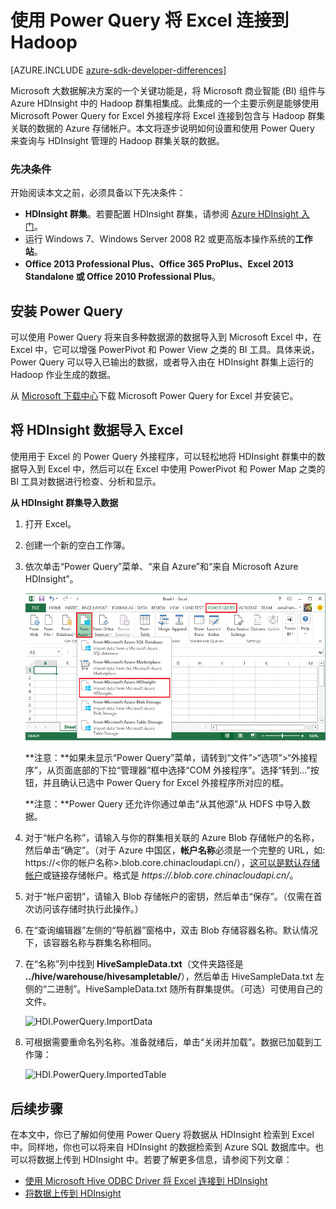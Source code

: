 <properties
    pageTitle="使用 Power Query 将 Excel 连接到 Hadoop | Azure"
    description="了解如何利用商业智能组件和使用 Power Query for Excel 访问 HDInsight 上的 Hadoop 中存储的数据。"
    services="hdinsight"
    documentationcenter=""
    tags="azure-portal"
    author="mumian"
    manager="jhubbard"
    editor="cgronlun" />
<tags
    ms.assetid="01ad2f90-7520-44d9-8c16-4d936faaff9b"
    ms.service="hdinsight"
    ms.workload="big-data"
    ms.tgt_pltfrm="na"
    ms.devlang="na"
    ms.topic="article"
    ms.date="10/19/2016"
    wacn.date="01/25/2017"
    ms.author="jgao" />

# 使用 Power Query 将 Excel 连接到 Hadoop

[AZURE.INCLUDE [azure-sdk-developer-differences](../../includes/azure-sdk-developer-differences.md)]

Microsoft 大数据解决方案的一个关键功能是，将 Microsoft 商业智能 (BI) 组件与 Azure HDInsight 中的 Hadoop 群集相集成。此集成的一个主要示例是能够使用 Microsoft Power Query for Excel 外接程序将 Excel 连接到包含与 Hadoop 群集关联的数据的 Azure 存储帐户。本文将逐步说明如何设置和使用 Power Query 来查询与 HDInsight 管理的 Hadoop 群集关联的数据。

### 先决条件
开始阅读本文之前，必须具备以下先决条件：

* **HDInsight 群集**。若要配置 HDInsight 群集，请参阅 [Azure HDInsight 入门][hdinsight-get-started]。
* 运行 Windows 7、Windows Server 2008 R2 或更高版本操作系统的**工作站**。
* **Office 2013 Professional Plus、Office 365 ProPlus、Excel 2013 Standalone 或 Office 2010 Professional Plus**。

## <a id="InstallPowerQuery"></a> 安装 Power Query
可以使用 Power Query 将来自多种数据源的数据导入到 Microsoft Excel 中，在 Excel 中，它可以增强 PowerPivot 和 Power View 之类的 BI 工具。具体来说，Power Query 可以导入已输出的数据，或者导入由在 HDInsight 群集上运行的 Hadoop 作业生成的数据。

从 [Microsoft 下载中心][powerquery-download]下载 Microsoft Power Query for Excel 并安装它。

## <a id="ImportData"></a> 将 HDInsight 数据导入 Excel
使用用于 Excel 的 Power Query 外接程序，可以轻松地将 HDInsight 群集中的数据导入到 Excel 中，然后可以在 Excel 中使用 PowerPivot 和 Power Map 之类的 BI 工具对数据进行检查、分析和显示。

**从 HDInsight 群集导入数据**

1. 打开 Excel。
2. 创建一个新的空白工作簿。
3. 依次单击“Power Query”菜单、“来自 Azure”和“来自 Microsoft Azure HDInsight”。
   
    ![HDI.PowerQuery.SelectHdiSource][image-hdi-powerquery-hdi-source]
   
    **注意：**如果未显示“Power Query”菜单，请转到“文件”>“选项”>“外接程序”，从页面底部的下拉“管理器”框中选择“COM 外接程序”。选择“转到...”按钮，并且确认已选中 Power Query for Excel 外接程序所对应的框。
   
    **注意：**Power Query 还允许你通过单击“从其他源”从 HDFS 中导入数据。
4. 对于“帐户名称”，请输入与你的群集相关联的 Azure Blob 存储帐户的名称，然后单击“确定”。（对于 Azure 中国区，**帐户名称**必须是一个完整的 URL，如: https://<你的帐户名称>.blob.core.chinacloudapi.cn/），[这可以是默认存储帐户](/documentation/articles/hdinsight-administer-use-management-portal/#find-the-default-storage-account)或链接存储帐户。格式是 *https://<StorageAccountName>.blob.core.chinacloudapi.cn/*。
5. 对于“帐户密钥”，请输入 Blob 存储帐户的密钥，然后单击“保存”。（仅需在首次访问该存储时执行此操作。）
6. 在“查询编辑器”左侧的“导航器”窗格中，双击 Blob 存储容器名称。默认情况下，该容器名称与群集名称相同。
7. 在“名称”列中找到 **HiveSampleData.txt**（文件夹路径是 **../hive/warehouse/hivesampletable/**），然后单击 HiveSampleData.txt 左侧的“二进制”。HiveSampleData.txt 随所有群集提供。（可选）可使用自己的文件。
   
    ![HDI.PowerQuery.ImportData][image-hdi-powerquery-importdata]
8. 可根据需要重命名列名称。准备就绪后，单击“关闭并加载”。数据已加载到工作簿：
   
    ![HDI.PowerQuery.ImportedTable][image-hdi-powerquery-imported-table]  


## <a id="NextSteps"></a>后续步骤
在本文中，你已了解如何使用 Power Query 将数据从 HDInsight 检索到 Excel 中。同样地，你也可以将来自 HDInsight 的数据检索到 Azure SQL 数据库中。也可以将数据上传到 HDInsight 中。若要了解更多信息，请参阅下列文章：

* [使用 Microsoft Hive ODBC Driver 将 Excel 连接到 HDInsight][hdinsight-ODBC]
* [将数据上传到 HDInsight][hdinsight-upload-data]

[hdinsight-ODBC]: /documentation/articles/hdinsight-connect-excel-hive-ODBC-driver/
[hdinsight-get-started]: /documentation/articles/hdinsight-hadoop-tutorial-get-started-windows/
[hdinsight-upload-data]: /documentation/articles/hdinsight-upload-data/

[image-hdi-powerquery-hdi-source]: ./media/hdinsight-connect-excel-power-query/HDI.PowerQuery.SelectHdiSource.png
[image-hdi-powerquery-importdata]: ./media/hdinsight-connect-excel-power-query/HDI.PowerQuery.ImportData.png
[image-hdi-powerquery-imported-table]: ./media/hdinsight-connect-excel-power-query/HDI.PowerQuery.ImportedTable.PNG

[powerquery-download]: https://www.microsoft.com/zh-cn/download/details.aspx?id=39379

<!---HONumber=Mooncake_0120_2017-->
<!--Update_Description: update meta properties & wording update-->
